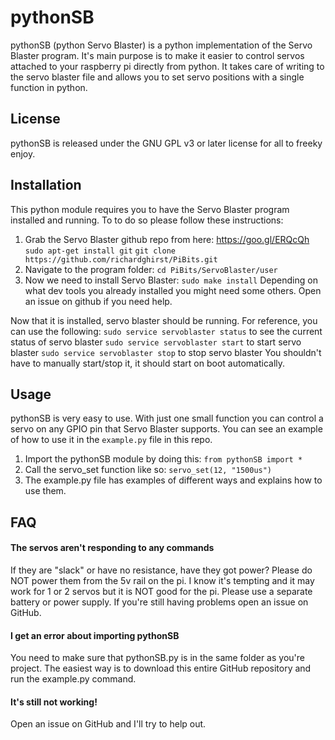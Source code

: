 # pythonSB
pythonSB (python Servo Blaster) is a python implementation of the Servo Blaster program.  It's main purpose is to make it easier to control servos attached to your raspberry pi directly from python.  It takes care of writing to the servo blaster file and allows you to set servo positions with a single function in python.

## License
pythonSB is released under the GNU GPL v3 or later license for all to freeky enjoy.

## Installation
This python module requires you to have the Servo Blaster program installed and running.
To to do so please follow these instructions:
1) Grab the Servo Blaster github repo from here: https://goo.gl/ERQcQh
```sudo apt-get install git```
```git clone https://github.com/richardghirst/PiBits.git```
2) Navigate to the program folder:
```cd PiBits/ServoBlaster/user```
3) Now we need to install Servo Blaster:
```sudo make install```
Depending on what dev tools you already installed you might need some others.  Open an issue on github if you need help.

Now that it is installed, servo blaster should be running.  For reference, you can use the following:
```sudo service servoblaster status``` to see the current status of servo blaster
```sudo service servoblaster start``` to start servo blaster
```sudo service servoblaster stop``` to stop servo blaster
You shouldn't have to manually start/stop it, it should start on boot automatically.

## Usage
pythonSB is very easy to use.  With just one small function you can control a servo on any GPIO pin that Servo Blaster supports.  You can see an example of how to use it in the ```example.py``` file in this repo.

1) Import the pythonSB module by doing this:
```from pythonSB import *```
2) Call the servo_set function like so:
```servo_set(12, "1500us")```
3) The example.py file has examples of different ways and explains how to use them.

## FAQ
#### The servos aren't responding to any commands
If they are "slack" or have no resistance, have they got power?  Please do NOT power them from the 5v rail on the pi.  I know it's tempting and it may work for 1 or 2 servos but it is NOT good for the pi.  Please use a separate battery or power supply.  If you're still having problems open an issue on GitHub.

#### I get an error about importing pythonSB
You need to make sure that pythonSB.py is in the same folder as you're project.  The easiest way is to download this entire GitHub repository and run the example.py command.  

#### It's still not working!
Open an issue on GitHub and I'll try to help out.
